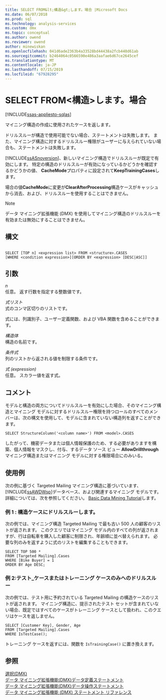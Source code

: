```yaml
---
title: SELECT FROM&lt;構造&gt;します。場合 |Microsoft Docs
ms.date: 06/07/2018
ms.prod: sql
ms.technology: analysis-services
ms.custom: dmx
ms.topic: conceptual
ms.author: owend
ms.reviewer: owend
author: minewiskan
ms.openlocfilehash: 041d6ade2363b4a33528bd44438a2fcb440d61ab
ms.sourcegitcommit: b2464064c0566590e486a3aafae6d67ce2645cef
ms.translationtype: MT
ms.contentlocale: ja-JP
ms.lasthandoff: 07/15/2019
ms.locfileid: "67928295"
---
```

# <a name="select-from-ltstructuregtcases"></a>SELECT FROM&lt;構造&gt;します。場合
[!INCLUDE[ssas-appliesto-sqlas](../includes/ssas-appliesto-sqlas.md)]

  マイニング構造の作成に使用されたケースを返します。  
  
 ドリルスルーが構造で使用可能でない場合、ステートメントは失敗します。 また、マイニング構造に対するドリルスルー権限がユーザーに与えられていない場合も、ステートメントは失敗します。  
  
 [!INCLUDE[ssASnoversion](../includes/ssasnoversion-md.md)]、新しいマイニング構造でドリルスルーが既定で有効にします。 特定の構造のドリルスルーが有効になっているかどうかを確認するかどうかの値、 **CacheMode**プロパティに設定されて**KeepTrainingCases**します。  
  
 場合の値**CacheMode**に変更が**ClearAfterProcessing**構造ケースがキャッシュから消去、および、ドリルスルーを使用することはできません。  
  
> [!NOTE]  
>  データ マイニング拡張機能 (DMX) を使用してマイニング構造のドリルスルーを有効または無効にすることはできません。  
  
## <a name="syntax"></a>構文  
  
```  
  
SELECT [TOP n] <expression list> FROM <structure>.CASES  
[WHERE <condition expression>][ORDER BY <expression> [DESC|ASC]]  
```  
  
## <a name="arguments"></a>引数  
 *n*  
 任意。 返す行数を指定する整数値です。  
  
 *式リスト*  
 式のコンマ区切りのリストです。  
  
 式には、列識別子、ユーザー定義関数、および VBA 関数を含めることができます。  
  
 *構造体*  
 構造の名前です。  
  
 *条件式*  
 列のリストから返される値を制限する条件です。  
  
 *式 (expression)*  
 任意。 スカラー値を返す式。  
  
## <a name="remarks"></a>コメント  
 モデルと構造の両方についてドリルスルーを有効にした場合、そのマイニング構造とマイニング モデルに対するドリルスルー権限を持つロールのすべてのメンバーは、次の構文を使用して、モデルに含まれていない構造列を返すことができます。  
  
```  
SELECT StructureColumn('<column name>') FROM <model>.CASES  
```  
  
 したがって、機密データまたは個人情報保護のため、する必要がありますを構築、個人情報をマスクし、付与、するデータ ソース ビュー **AllowDrillthrough**マイニング構造またはマイニング モデルに対する権限場合にのみいる。  
  
## <a name="examples"></a>使用例  
 次の例に基づく Targeted Mailing マイニング構造に基づいています、[!INCLUDE[ssAWDWsp](../includes/ssawdwsp-md.md)]データベース、および関連するマイニング モデルです。 詳細については、次を参照してください。 [Basic Data Mining Tutorial](https://msdn.microsoft.com/library/6602edb6-d160-43fb-83c8-9df5dddfeb9c)します。  
  
### <a name="example-1-drill-through-to-structure-cases"></a>例 1 : 構造ケースにドリルスルーします。  
 次の例では、マイニング構造 Targeted Mailing で最も古い 500 人の顧客のリストが返されます。 このクエリではマイニング モデル内のすべての列が返されますが、行は自転車を購入した顧客に制限され、年齢順に並べ替えられます。 必要な列のみを返すように式のリストを編集することもできます。  
  
```  
SELECT TOP 500 *  
FROM [Targeted Mailing].Cases  
WHERE [Bike Buyer] = 1  
ORDER BY Age DESC;  
```  
  
### <a name="example-2-drillthrough-to-test-or-training-cases-only"></a>例 2:テスト_ケースまたはトレーニング ケースのみへのドリルスルー  
 次の例では、テスト用に予約されている Targeted Mailing の構造ケースのリストが返されます。 マイニング構造に、提示されたテスト セットが含まれていない場合、既定ではすべてのケースがトレーニング ケースとして扱われ、このクエリはケースを返しません。  
  
```  
SELECT [Customer Key], Gender, Age  
FROM [Targeted Mailing].Cases  
WHERE IsTestCase();  
```  
  
 トレーニング ケースを返すには、関数を `IsTrainingCase()` に置き換えます。  
  
## <a name="see-also"></a>参照  
 [選択&#40;DMX&#41;](../dmx/select-dmx.md)   
 [データ マイニング拡張機能&#40;DMX&#41;データ定義ステートメント](../dmx/dmx-statements-data-definition.md)   
 [データ マイニング拡張機能&#40;DMX&#41;データ操作ステートメント](../dmx/dmx-statements-data-manipulation.md)   
 [データ マイニング拡張機能 &#40;DMX&#41; ステートメント リファレンス](../dmx/data-mining-extensions-dmx-statements.md)  
  
  
